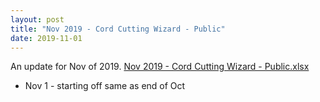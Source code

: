 ```yaml
---
layout: post
title: "Nov 2019 - Cord Cutting Wizard - Public"
date: 2019-11-01
---
```

<p>An update for Nov of 2019. <a href="/Nov 2019 - Cord Cutting Wizard - Public.xlsx">Nov 2019 - Cord Cutting Wizard - Public.xlsx</a>
  <p>
    <ul>
      <li>Nov 1 - starting off same as end of Oct
